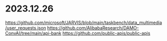# 2023.12.26
https://github.com/microsoft/JARVIS/blob/main/taskbench/data_multimedia/user_requests.json
https://github.com/AlibabaResearch/DAMO-ConvAI/tree/main/api-bank
https://github.com/public-apis/public-apis
